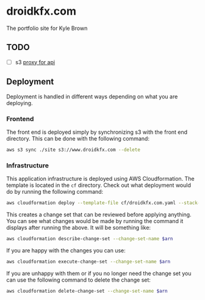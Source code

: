 # droidkfx.com

The portfolio site for Kyle Brown

## TODO

- [ ] s3 [proxy for api](https://repost.aws/knowledge-center/api-gateway-s3-website-proxy)

## Deployment

Deployment is handled in different ways depending on what you are deploying.

### Frontend

The front end is deployed simply by synchronizing s3 with the front end directory. This can be done with the following
command:

```bash
aws s3 sync ./site s3://www.droidkfx.com --delete
```

### Infrastructure

This application infrastructure is deployed using AWS Cloudformation. The template is located in the `cf` directory.
Check out what deployment would do by running the following command:

```bash 
aws cloudformation deploy --template-file cf/droidkfx.com.yaml --stack-name droidkfx-com --capabilities CAPABILITY_IAM --no-execute-changeset
```

This creates a change set that can be reviewed before applying anything. You can see what changes would be made by
running the command it displays after running the above. It will be something like:

```bash
aws cloudformation describe-change-set --change-set-name $arn
```

If you are happy with the changes you can use:

```bash
aws cloudformation execute-change-set --change-set-name $arn
```

If you are unhappy with them or if you no longer need the change set you can use the following command to delete the
change set:

```bash
aws cloudformation delete-change-set --change-set-name $arn
```